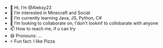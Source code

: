 - 👋 Hi, I’m @Aleksy23
- 👀 I’m interested in Minecraft and Social
- 🌱 I’m currently learning Java, JS, Python, C#
- 💞️ I’m looking to collaborate on, I'don't lookinf to collobarate with anyone
- 📫 How to reach me,  if u can try  
- 😄 Pronouns: ...
- ⚡ Fun fact: I like Pizza

<!---
Aleksy23/Aleksy23 is a ✨ special ✨ repository because its `README.md` (this file) appears on your GitHub profile.
You can click the Preview link to take a look at your changes.
--->
